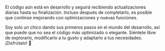 El código aún está en desarrollo y seguirá recibiendo actualizaciones diarias hasta su finalización.
Incluso después de completarlo, es posible que continúe mejorando con optimizaciones y nuevas funciones.

Soy solo un chico dando sus primeros pasos en el mundo del desarrollo, así que puede que no sea el código más optimizado o elegante.
Siéntete libre de explorarlo, modificarlo a tu gusto y adaptarlo a tus necesidades. ¡Disfrútalo! 🚀